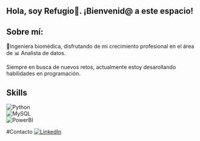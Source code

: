 ## Hola, soy Refugio👋. ¡Bienvenid@ a este espacio!

<!--
**mrefugionv/mrefugionv** is a ✨ _special_ ✨ repository because its `README.md` (this file) appears on your GitHub profile.

Here are some ideas to get you started:

- 🔭 I’m currently working on Data Analisys Projects
- 🌱 I’m currently learning  Python, SQL.
-->

## Sobre mí: 
🦽Ingeniera biomédica, disfrutando de mi crecimiento profesional en el área de  📊 Analista de datos.

Siempre en busca de nuevos retos, actualmente estoy desarollando habilidades en programación.

## Skills

![Python](https://img.shields.io/badge/:Python-024A86?style=for-the-badge&logo=python&logoColor=white&labelColor=101010)</br>
![MySQL](https://img.shields.io/badge/:MySQL-E36B26?style=for-the-badge&logo=mysql&logoColor=white&labelColor=101010)</br>
![PowerBI](https://img.shields.io/badge/:PowerBI-8C4966?style=for-the-badge&logo=microstrategy&logoColor=white&labelColor=101010)</br>

#Contacto
[![LinkedIn](https://img.shields.io/badge/:LinkedIn-8C4966?style=for-the-badge&logo=librarything&logoColor=white&labelColor=101010)](www.linkedin.com/in/refugio-noriega)


